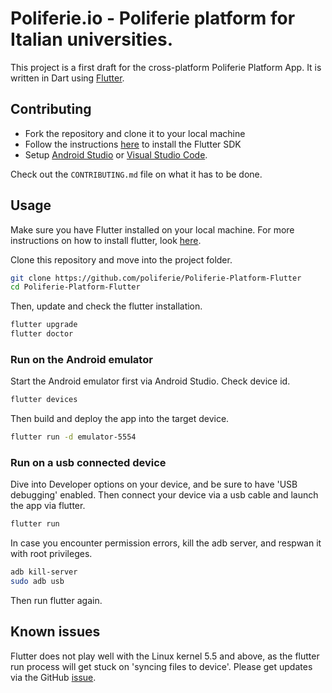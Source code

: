 # Poliferie.io - Poliferie platform for Italian universities.

This project is a first draft for the cross-platform Poliferie Platform App.
It is written in Dart using [Flutter](https://flutter.io).

## Contributing

* Fork the repository and clone it to your local machine
* Follow the instructions [here](https://flutter.io/docs/get-started/install)
  to install the Flutter SDK
* Setup [Android Studio](https://flutter.io/docs/development/tools/android-studio)
  or [Visual Studio Code](https://flutter.io/docs/development/tools/vs-code).

Check out the `CONTRIBUTING.md` file on what it has to be done.

## Usage
Make sure you have Flutter installed on your local machine.
For more instructions on how to install flutter, look [here](https://flutter.io/docs/get-started/install).

Clone this repository and move into the project folder.

```sh
git clone https://github.com/poliferie/Poliferie-Platform-Flutter
cd Poliferie-Platform-Flutter
```

Then, update and check the flutter installation.

```sh
flutter upgrade
flutter doctor
```

### Run on the Android emulator
Start the Android emulator first via Android Studio.
Check device id.

```sh
flutter devices
```

Then build and deploy the app into the target device.

```sh
flutter run -d emulator-5554
```

### Run on a usb connected device
Dive into Developer options on your device, and be sure to have
'USB debugging' enabled. Then connect your device via a usb cable
and launch the app via flutter.

```sh
flutter run
```

In case you encounter permission errors, kill the adb server,
and respwan it with root privileges.

```sh
adb kill-server
sudo adb usb
```

Then run flutter again.

## Known issues
Flutter does not play well with the Linux kernel 5.5 and above,
as the flutter run process will get stuck on 'syncing files to device'.
Please get updates via the GitHub [issue](https://github.com/flutter/flutter/issues/49185).